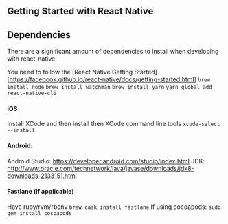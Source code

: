## Getting Started with React Native

## Dependencies

There are a significant amount of dependencies to install when developing with react-native.

You need to follow the [React Native Getting Started][https://facebook.github.io/react-native/docs/getting-started.html]
`brew install node`
`brew install watchman`
`brew install yarn`
`yarn global add react-native-cli`

#### iOS

Install XCode and then install then XCode command line tools `xcode-select --install`

#### Android:

Android Studio: https://developer.android.com/studio/index.html
JDK: http://www.oracle.com/technetwork/java/javase/downloads/jdk8-downloads-2133151.html

#### Fastlane (if applicable)
Have ruby/rvm/rbenv
`brew cask install fastlane`
If using cocoapods: `sudo gem install cocoapods`
